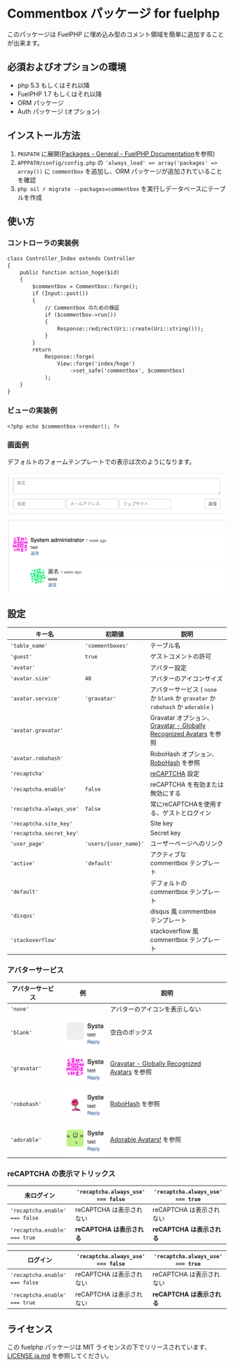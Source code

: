 # Commentbox パッケージ for fuelphp

このパッケージは FuelPHP に埋め込み型のコメント領域を簡単に追加することが出来ます。

## 必須およびオプションの環境

* php 5.3 もしくはそれ以降
* FuelPHP 1.7 もしくはそれ以降
* ORM パッケージ
* Auth パッケージ (オプション)

## インストール方法

1. ``` PKGPATH ``` に展開([Packages - General - FuelPHP Documentation](http://fuelphp.com/docs/general/packages.html)を参照)
2. ``` APPPATH/config/config.php ``` の ``` 'always_load' => array('packages' => array()) ``` に ```commentbox``` を追加し、ORM パッケージが追加されていることを確認
3. ``` php oil r migrate --packages=commentbox ``` を実行しデータベースにテーブルを作成

## 使い方

### コントローラの実装例

    class Controller_Index extends Controller
    {
        public function action_hoge($id)
        {
            $commentbox = Commentbox::forge();
            if (Input::post())
            {
                // Commentbox のための検証
                if ($commentbox->run())
                {
                    Response::redirect(Uri::create(Uri::string()));
                }
            }
            return
                Response::forge(
                    View::forge('index/hoge')
                        ->set_safe('commentbox', $commentbox)
                );
        }
    }

### ビューの実装例

    <?php echo $commentbox->render(); ?>

### 画面例

デフォルトのフォームテンプレートでの表示は次のようになります。

![example screenshot](docs/img/example_ja.png)

## 設定

| キー名                    | 初期値            | 説明 |
|--------------------------|------------------|-------------|
| `'table_name'`           | `'commentboxes'` | テーブル名 |
| `'guest'`                |      `true`      | ゲストコメントの許可 |
| `'avatar'`               |                  | アバター設定 |
| `'avatar.size'`          |       `48`       | アバターのアイコンサイズ |
| `'avatar.service'`       |   `'gravatar'`   | アバターサービス ( `none` か `blank` か `gravatar` か  `robohash` か `adorable` ) |
| `'avatar.gravatar'`      |                  | Gravatar オプション、 [Gravatar - Globally Recognized Avatars](http://en.gravatar.com/site/implement/images/) を参照 |
| `'avatar.robohash'`      |                  | RoboHash オプション、 [RoboHash](http://robohash.org/) を参照 |
| `'recaptcha'`            |                  | [reCAPTCHA](https://developers.google.com/recaptcha/) 設定 |
| `'recaptcha.enable'`     |      `false`     | reCAPTCHA を有効または無効にする |
| `'recaptcha.always_use'` |      `false`     | 常にreCAPTCHAを使用する、ゲストとログイン |
| `'recaptcha.site_key'`   |                  | Site key |
| `'recaptcha.secret_key'` |                  | Secret key |
| `'user_page'`            | `'users/{user_name}'` | ユーザーページへのリンク |
| `'active'`               |    `'default'`   | アクティブな commentbox テンプレート |
| `'default'`              |                  | デフォルトの commentbox テンプレート |
| `'disqus'`               |                  | disqus 風 commentbox テンプレート |
| `'stackoverflow'`        |                  | stackoverflow 風 commentbox テンプレート |

### アバターサービス

| アバターサービス | 例 | 説明 |
|----------------|------------------------------------------------------------------|--------------------------------------------------------------------|
| `'none'` |  | アバターのアイコンを表示しない |
| `'blank'` | ![avatar example blank](docs/img/avatar_example_blank.png) | 空白のボックス |
| `'gravatar'` | ![avatar example gravatar](docs/img/avatar_example_gravatar.png) | [Gravatar - Globally Recognized Avatars](http://gravatar.com/) を参照 |
| `'robohash'` | ![avatar example robohash](docs/img/avatar_example_robohash.png) | [RoboHash](http://robohash.org/) を参照 |
| `'adorable'` | ![avatar example adorable](docs/img/avatar_example_adorable.png) | [Adorable Avatars!](http://avatars.adorable.io/) を参照 |

### reCAPTCHA の表示マトリックス

| **未ログイン**                 | `'recaptcha.always_use' === false` | `'recaptcha.always_use' === true` |
|--------------------------------|------------------------------------|-----------------------------------|
| `'recaptcha.enable' === false` |      reCAPTCHA は表示されない      |      reCAPTCHA は表示されない     |
| `'recaptcha.enable' === true`  |     **reCAPTCHA は表示される**     |     **reCAPTCHA は表示される**    |

| **ログイン**                    | `'recaptcha.always_use' === false` | `'recaptcha.always_use' === true` |
|--------------------------------|------------------------------------|-----------------------------------|
| `'recaptcha.enable' === false` |      reCAPTCHA は表示されない      |      reCAPTCHA は表示されない     |
| `'recaptcha.enable' === true`  |      reCAPTCHA は表示されない      |     **reCAPTCHA は表示される**    |

## ライセンス

この fuelphp パッケージは MIT ライセンスの下でリリースされています、 [LICENSE.ja.md](LICENSE.ja.md) を参照してください。
